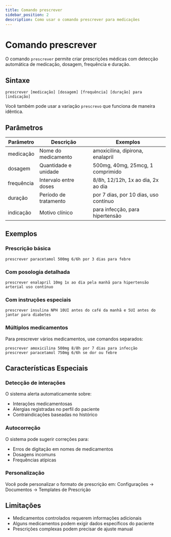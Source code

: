 ```yaml
---
title: Comando prescrever
sidebar_position: 2
description: Como usar o comando prescrever para medicações
---
```


# Comando prescrever

O comando `prescrever` permite criar prescrições médicas com detecção automática de medicação, dosagem, frequência e duração.

## Sintaxe

```
prescrever [medicação] [dosagem] [frequência] [duração] para [indicação]
```

Você também pode usar a variação `prescrevo` que funciona de maneira idêntica.

## Parâmetros

| Parâmetro | Descrição | Exemplos |
|-----------|-----------|----------|
| medicação | Nome do medicamento | amoxicilina, dipirona, enalapril |
| dosagem | Quantidade e unidade | 500mg, 40mg, 25mcg, 1 comprimido |
| frequência | Intervalo entre doses | 8/8h, 12/12h, 1x ao dia, 2x ao dia |
| duração | Período de tratamento | por 7 dias, por 10 dias, uso contínuo |
| indicação | Motivo clínico | para infecção, para hipertensão |

## Exemplos

### Prescrição básica
```
prescrever paracetamol 500mg 6/6h por 3 dias para febre
```

### Com posologia detalhada
```
prescrever enalapril 10mg 1x ao dia pela manhã para hipertensão arterial uso contínuo
```

### Com instruções especiais
```
prescrever insulina NPH 10UI antes do café da manhã e 5UI antes do jantar para diabetes
```

### Múltiplos medicamentos
Para prescrever vários medicamentos, use comandos separados:
```
prescrever amoxicilina 500mg 8/8h por 7 dias para infecção
prescrever paracetamol 750mg 6/6h se dor ou febre
```

## Características Especiais

### Detecção de interações
O sistema alerta automaticamente sobre:
- Interações medicamentosas
- Alergias registradas no perfil do paciente
- Contraindicações baseadas no histórico

### Autocorreção
O sistema pode sugerir correções para:
- Erros de digitação em nomes de medicamentos
- Dosagens incomuns
- Frequências atípicas

### Personalização
Você pode personalizar o formato de prescrição em:
Configurações → Documentos → Templates de Prescrição

## Limitações

- Medicamentos controlados requerem informações adicionais
- Alguns medicamentos podem exigir dados específicos do paciente
- Prescrições complexas podem precisar de ajuste manual
